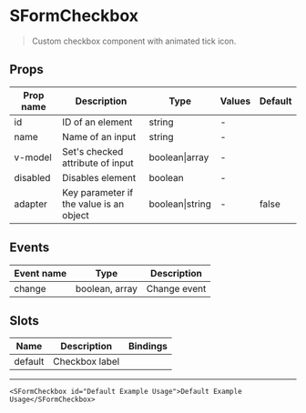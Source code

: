 # SFormCheckbox

> Custom checkbox component with animated tick icon.

## Props

| Prop name | Description                             | Type            | Values | Default |
| --------- | --------------------------------------- | --------------- | ------ | ------- |
| id        | ID of an element                        | string          | -      |         |
| name      | Name of an input                        | string          | -      |         |
| v-model   | Set's checked attribute of input        | boolean\|array  | -      |         |
| disabled  | Disables element                        | boolean         | -      |         |
| adapter   | Key parameter if the value is an object | boolean\|string | -      | false   |

## Events

| Event name | Type           | Description  |
| ---------- | -------------- | ------------ |
| change     | boolean, array | Change event |

## Slots

| Name    | Description    | Bindings |
| ------- | -------------- | -------- |
| default | Checkbox label |          |

---

```vue live
<SFormCheckbox id="Default Example Usage">Default Example Usage</SFormCheckbox>
```
